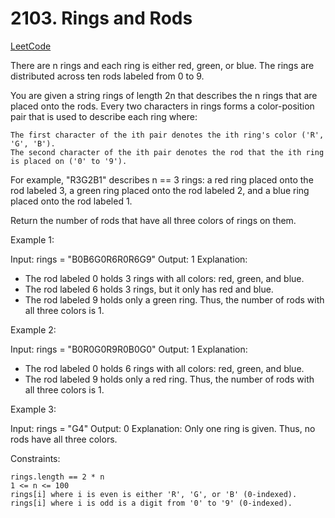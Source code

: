 # 2103. Rings and Rods

[LeetCode](https://leetcode.com/problems/rings-and-rods/)

There are n rings and each ring is either red, green, or blue. The rings are distributed across ten rods labeled from 0 to 9.

You are given a string rings of length 2n that describes the n rings that are placed onto the rods. Every two characters in rings forms a color-position pair that is used to describe each ring where:

    The first character of the ith pair denotes the ith ring's color ('R', 'G', 'B').
    The second character of the ith pair denotes the rod that the ith ring is placed on ('0' to '9').

For example, "R3G2B1" describes n == 3 rings: a red ring placed onto the rod labeled 3, a green ring placed onto the rod labeled 2, and a blue ring placed onto the rod labeled 1.

Return the number of rods that have all three colors of rings on them.



Example 1:

Input: rings = "B0B6G0R6R0R6G9"
Output: 1
Explanation:
- The rod labeled 0 holds 3 rings with all colors: red, green, and blue.
- The rod labeled 6 holds 3 rings, but it only has red and blue.
- The rod labeled 9 holds only a green ring.
Thus, the number of rods with all three colors is 1.

Example 2:

Input: rings = "B0R0G0R9R0B0G0"
Output: 1
Explanation:
- The rod labeled 0 holds 6 rings with all colors: red, green, and blue.
- The rod labeled 9 holds only a red ring.
Thus, the number of rods with all three colors is 1.

Example 3:

Input: rings = "G4"
Output: 0
Explanation:
Only one ring is given. Thus, no rods have all three colors.



Constraints:

    rings.length == 2 * n
    1 <= n <= 100
    rings[i] where i is even is either 'R', 'G', or 'B' (0-indexed).
    rings[i] where i is odd is a digit from '0' to '9' (0-indexed).

